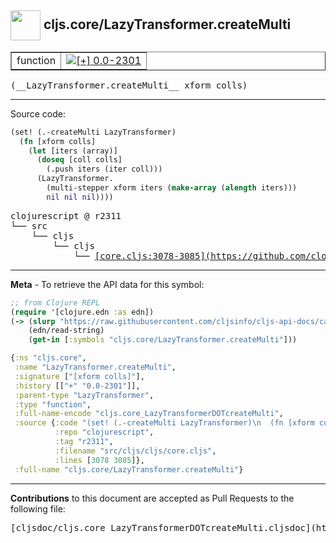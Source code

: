 ## <img width="48px" valign="middle" src="http://i.imgur.com/Hi20huC.png"> cljs.core/LazyTransformer.createMulti

 <table border="1">
<tr>

<td>function</td>
<td><a href="https://github.com/cljsinfo/cljs-api-docs/tree/0.0-2301"><img valign="middle" alt="[+] 0.0-2301" src="https://img.shields.io/badge/+-0.0--2301-lightgrey.svg"></a> </td>
</tr>
</table>

 <samp>
(__LazyTransformer.createMulti__ xform colls)<br>
</samp>

---





Source code:

```clj
(set! (.-createMulti LazyTransformer)
  (fn [xform colls]
    (let [iters (array)]
      (doseq [coll colls]
        (.push iters (iter coll)))
      (LazyTransformer.
        (multi-stepper xform iters (make-array (alength iters)))
        nil nil nil))))
```

 <pre>
clojurescript @ r2311
└── src
    └── cljs
        └── cljs
            └── <ins>[core.cljs:3078-3085](https://github.com/clojure/clojurescript/blob/r2311/src/cljs/cljs/core.cljs#L3078-L3085)</ins>
</pre>


---

__Meta__ - To retrieve the API data for this symbol:

```clj
;; from Clojure REPL
(require '[clojure.edn :as edn])
(-> (slurp "https://raw.githubusercontent.com/cljsinfo/cljs-api-docs/catalog/cljs-api.edn")
    (edn/read-string)
    (get-in [:symbols "cljs.core/LazyTransformer.createMulti"]))
```

```clj
{:ns "cljs.core",
 :name "LazyTransformer.createMulti",
 :signature ["[xform colls]"],
 :history [["+" "0.0-2301"]],
 :parent-type "LazyTransformer",
 :type "function",
 :full-name-encode "cljs.core_LazyTransformerDOTcreateMulti",
 :source {:code "(set! (.-createMulti LazyTransformer)\n  (fn [xform colls]\n    (let [iters (array)]\n      (doseq [coll colls]\n        (.push iters (iter coll)))\n      (LazyTransformer.\n        (multi-stepper xform iters (make-array (alength iters)))\n        nil nil nil))))",
          :repo "clojurescript",
          :tag "r2311",
          :filename "src/cljs/cljs/core.cljs",
          :lines [3078 3085]},
 :full-name "cljs.core/LazyTransformer.createMulti"}

```

---

__Contributions__ to this document are accepted as Pull Requests to the following file:

 <pre>
[cljsdoc/cljs.core_LazyTransformerDOTcreateMulti.cljsdoc](https://github.com/cljsinfo/cljs-api-docs/blob/master/cljsdoc/cljs.core_LazyTransformerDOTcreateMulti.cljsdoc)
</pre>

